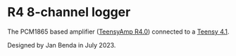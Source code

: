 # R4 8-channel logger

The PCM1865 based amplifier ([TeensyAmp
  R4.0](https://github.com/janscience/Teensy_Amp/tree/main/R4.0))
  connected to a [Teensy
  4.1](https://www.pjrc.com/store/teensy41.html).

Designed by Jan Benda in July 2023.

